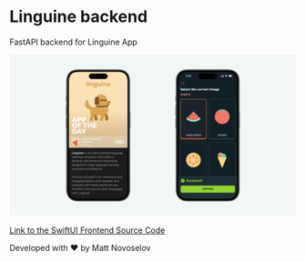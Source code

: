 # Linguine backend

FastAPI backend for Linguine App

![](https://github.com/matt-novoselov/Linguine-backend/blob/917af5445b8fd0058534b3f39fe1e84edd6fdd05/LinguineApp.png)

[Link to the SwiftUI Frontend Source Code](https://github.com/matt-novoselov/Linguine-SwiftUI)

Developed with ❤️ by Matt Novoselov
